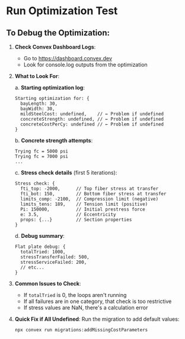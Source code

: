 # Run Optimization Test

## To Debug the Optimization:

1. **Check Convex Dashboard Logs**:
   - Go to https://dashboard.convex.dev
   - Look for console.log outputs from the optimization

2. **What to Look For**:

   a. **Starting optimization log**:
   ```
   Starting optimization for: {
     bayLength: 30,
     bayWidth: 30,
     mildSteelCost: undefined,    // ← Problem if undefined
     concreteStrength: undefined, // ← Problem if undefined
     concreteCostPerCy: undefined // ← Problem if undefined
   }
   ```

   b. **Concrete strength attempts**:
   ```
   Trying fc = 5000 psi
   Trying fc = 7000 psi
   ...
   ```

   c. **Stress check details** (first 5 iterations):
   ```
   Stress check: {
     fti_top: -2000,      // Top fiber stress at transfer
     fti_bot: 150,        // Bottom fiber stress at transfer
     limits_comp: -2100,  // Compression limit (negative)
     limits_tens: 189,    // Tension limit (positive)
     Pi: 150000,          // Initial prestress force
     e: 3.5,              // Eccentricity
     props: {...}         // Section properties
   }
   ```

   d. **Debug summary**:
   ```
   Flat plate debug: {
     totalTried: 1000,
     stressTransferFailed: 500,
     stressServiceFailed: 200,
     // etc...
   }
   ```

3. **Common Issues to Check**:

   - If `totalTried` is 0, the loops aren't running
   - If all failures are in one category, that check is too restrictive
   - If stress values are NaN, there's a calculation error

4. **Quick Fix if All Undefined**:
   Run the migration to add default values:
   ```
   npx convex run migrations:addMissingCostParameters
   ```